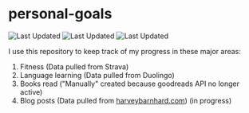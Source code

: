 # personal-goals
![Last Updated](https://img.shields.io/date/1614136871?color=FC4C02&label=Fitness%20Updated&logo=strava)
![Last Updated](https://img.shields.io/date/1614136871?color=7ac70c&label=Language%20Updated&logo=duolingo)
![Last Updated](https://img.shields.io/date/1614136871?color=e9e5cd&label=Books%20Updated&logo=goodreads)

I use this repository to keep track of my progress in these major areas:

1. Fitness (Data pulled from Strava)
2. Language learning (Data pulled from Duolingo)
3. Books read ("Manually" created because goodreads API no longer active)
4. Blog posts (Data pulled from [harveybarnhard.com](https://harveybarnhard.com)) (in progress)
